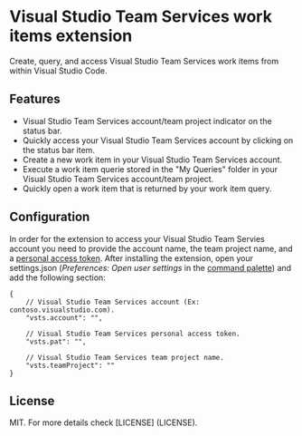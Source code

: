 # Visual Studio Team Services work items extension

Create, query, and access Visual Studio Team Services work items from within Visual Studio Code.

## Features
* Visual Studio Team Services account/team project indicator on the status bar. 
* Quickly access your Visual Studio Team Services account by clicking on the status bar item.
* Create a new work item in your Visual Studio Team Services account.
* Execute a work item querie stored in the "My Queries" folder in your Visual Studio Team Services account/team project. 
* Quickly open a work item that is returned by your work item query.

## Configuration 
In order for the extension to access your Visual Studio Team Servies account you need to provide the account name, the team project name, and a [personal access token](https://www.visualstudio.com/en-us/news/2015-jul-7-vso.aspx). After installing the extension, open your settings.json (*Preferences: Open user settings* in the [command palette](https://code.visualstudio.com/Docs/editor/codebasics#_command-palette)) and add the following section:
```
{
	// Visual Studio Team Services account (Ex: contoso.visualstudio.com).
	"vsts.account": "",

	// Visual Studio Team Services personal access token.
	"vsts.pat": "",

	// Visual Studio Team Services team project name.
	"vsts.teamProject": ""
}
```


## License
MIT. For more details check [LICENSE] (LICENSE).
